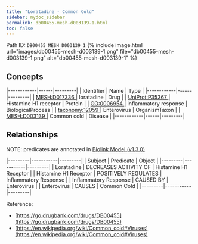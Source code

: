 ```yaml
---
title: "Loratadine - Common Cold"
sidebar: mydoc_sidebar
permalink: db00455-mesh-d003139-1.html
toc: false 
---
```



Path ID: `DB00455_MESH_D003139_1`
{% include image.html url="images/db00455-mesh-d003139-1.png" file="db00455-mesh-d003139-1.png" alt="db00455-mesh-d003139-1" %}

## Concepts

|------------|------|---------|
| Identifier | Name | Type    |
|------------|------|---------|
| <a href="https://identifiers.org/MESH:D017336">MESH:D017336 </a> | loratadine | Drug |
| <a href="https://identifiers.org/UniProt:P35367">UniProt:P35367 </a> | Histamine H1 receptor | Protein |
| <a href="https://identifiers.org/GO:0006954">GO:0006954 </a> | inflammatory response | BiologicalProcess |
| <a href="https://identifiers.org/taxonomy:12059">taxonomy:12059 </a> | Enterovirus | OrganismTaxon |
| <a href="https://identifiers.org/MESH:D003139">MESH:D003139 </a> | Common cold | Disease |
|------------|------|---------|

## Relationships


NOTE: predicates are annotated in <a href="https://github.com/biolink/biolink-model/releases/tag/v1.3.0">Biolink Model (v1.3.0)</a>

|---------|-----------|---------|
| Subject | Predicate | Object  |
|---------|-----------|---------|
| Loratadine | DECREASES ACTIVITY OF | Histamine H1 Receptor |
| Histamine H1 Receptor | POSITIVELY REGULATES | Inflammatory Response |
| Inflammatory Response | CAUSED BY | Enterovirus |
| Enterovirus | CAUSES | Common Cold |
|---------|-----------|---------|

Reference: 
  - [https://go.drugbank.com/drugs/DB00455](https://go.drugbank.com/drugs/DB00455)
  - [https://en.wikipedia.org/wiki/Common_cold#Viruses](https://en.wikipedia.org/wiki/Common_cold#Viruses)
